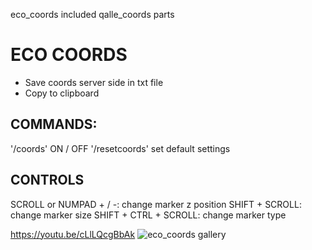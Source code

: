 eco_coords included qalle_coords parts

# ECO COORDS
- Save coords server side in txt file
- Copy to clipboard

## COMMANDS:
'/coords' ON / OFF
'/resetcoords' set default settings 

## CONTROLS

SCROLL or NUMPAD + / -: change marker z position
SHIFT + SCROLL: change marker size
SHIFT + CTRL + SCROLL: change marker type

https://youtu.be/cLlLQcgBbAk
![eco_coords gallery](https://github.com/Ekhion76/eco/blob/main/preview_images/eco_coords.jpg)
